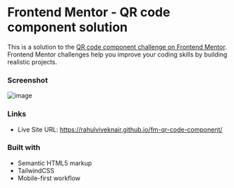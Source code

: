 # Frontend Mentor - QR code component solution

This is a solution to the [QR code component challenge on Frontend Mentor](https://www.frontendmentor.io/challenges/qr-code-component-iux_sIO_H). Frontend Mentor challenges help you improve your coding skills by building realistic projects. 

### Screenshot
![image](https://user-images.githubusercontent.com/68507071/216118862-9b0a68de-ddd2-4dca-b5f5-9b9d8ad63dfd.png)



### Links

- Live Site URL: https://rahulviveknair.github.io/fm-qr-code-component/

### Built with

- Semantic HTML5 markup
- TailwindCSS
- Mobile-first workflow


